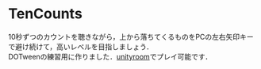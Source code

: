 # TenCounts
10秒ずつのカウントを聴きながら，上から落ちてくるものをPCの左右矢印キーで避け続けて，高いレベルを目指しましょう．   
DOTweenの練習用に作りました．[unityroom](https://unityroom.com/games/10counts)でプレイ可能です．
